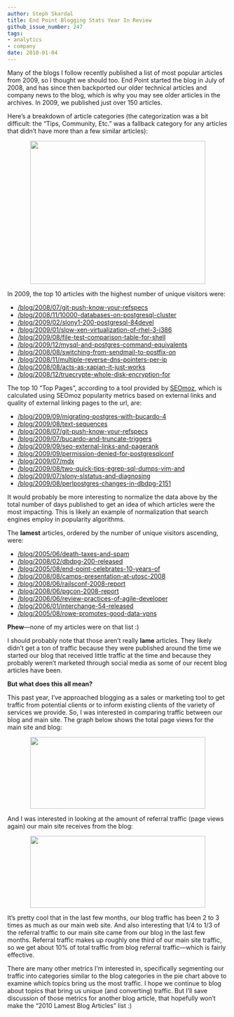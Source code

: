 ```yaml
---
author: Steph Skardal
title: End Point Blogging Stats Year In Review
github_issue_number: 247
tags:
- analytics
- company
date: 2010-01-04
---
```


Many of the blogs I follow recently published a list of most popular articles from 2009, so I thought we should too. End Point started the blog in July of 2008, and has since then backported our older technical articles and company news to the blog, which is why you may see older articles in the archives. In 2009, we published just over 150 articles.

Here’s a breakdown of article categories (the categorization was a bit difficult: the “Tips, Community, Etc.” was a fallback category for any articles that didn’t have more than a few similar articles):

<a href="https://3.bp.blogspot.com/_wWmWqyCEKEs/S0KCwEai_3I/AAAAAAAAC-g/VLa-3Z2TY6c/s1600-h/categorize.png" onblur="try {parent.deselectBloggerImageGracefully();} catch(e) {}"><img alt="" border="0" id="BLOGGER_PHOTO_ID_5423040663637917554" src="/blog/2010/01/2009-end-point-blogging/image-0.png" style="margin: 0px auto 10px; display: block; text-align: center; cursor: pointer; width: 400px; height: 327px;"/></a>

In 2009, the top 10 articles with the highest number of unique visitors were:

- [/blog/2008/07/git-push-know-your-refspecs](/blog/2008/07/git-push-know-your-refspecs)
- [/blog/2008/11/10000-databases-on-postgresql-cluster](/blog/2008/11/10000-databases-on-postgresql-cluster)
- [/blog/2009/02/slony1-200-postgresql-84devel](/blog/2009/02/slony1-200-postgresql-84devel)
- [/blog/2009/01/slow-xen-virtualization-of-rhel-3-i386](/blog/2009/01/slow-xen-virtualization-of-rhel-3-i386)
- [/blog/2009/08/file-test-comparison-table-for-shell](/blog/2009/08/file-test-comparison-table-for-shell)
- [/blog/2009/12/mysql-and-postgres-command-equivalents](/blog/2009/12/mysql-and-postgres-command-equivalents)
- [/blog/2008/08/switching-from-sendmail-to-postfix-on](/blog/2008/08/switching-from-sendmail-to-postfix-on)
- [/blog/2008/11/multiple-reverse-dns-pointers-per-ip](/blog/2008/11/multiple-reverse-dns-pointers-per-ip)
- [/blog/2008/08/acts-as-xapian-it-just-works](/blog/2008/08/acts-as-xapian-it-just-works)
- [/blog/2008/12/truecrypte-whole-disk-encryption-for](/blog/2008/12/truecrypte-whole-disk-encryption-for)

The top 10 “Top Pages”, according to a tool provided by [SEOmoz](https://moz.com/), which is calculated using SEOmoz popularity metrics based on external links and quality of external linking pages to the url, are:

- [/blog/2009/09/migrating-postgres-with-bucardo-4](/blog/2009/09/migrating-postgres-with-bucardo-4)
- [/blog/2009/08/text-sequences](/blog/2009/08/text-sequences)
- [/blog/2008/07/git-push-know-your-refspecs](/blog/2008/07/git-push-know-your-refspecs)
- [/blog/2009/07/bucardo-and-truncate-triggers](/blog/2009/07/bucardo-and-truncate-triggers)
- [/blog/2009/09/seo-external-links-and-pagerank](/blog/2009/09/seo-external-links-and-pagerank)
- [/blog/2009/09/permission-denied-for-postgresqlconf](/blog/2009/09/permission-denied-for-postgresqlconf)
- [/blog/2009/07/mdx](/blog/2009/07/mdx)
- [/blog/2009/08/two-quick-tips-egrep-sql-dumps-vim-and](/blog/2009/08/two-quick-tips-egrep-sql-dumps-vim-and)
- [/blog/2009/07/slony-slstatus-and-diagnosing](/blog/2009/07/slony-slstatus-and-diagnosing)
- [/blog/2009/08/perlpostgres-changes-in-dbdpg-2151](/blog/2009/08/perlpostgres-changes-in-dbdpg-2151)

It would probably be more interesting to normalize the data above by the total number of days published to get an idea of which articles were the most impacting. This is likely an example of normalization that search engines employ in popularity algorithms.

The **lamest** articles, ordered by the number of unique visitors ascending, were:

- [/blog/2005/06/death-taxes-and-spam](/blog/2005/06/death-taxes-and-spam)
- [/blog/2008/02/dbdpg-200-released](/blog/2008/02/dbdpg-200-released)
- [/blog/2005/08/end-point-celebrates-10-years-of](/blog/2005/08/end-point-celebrates-10-years-of)
- [/blog/2008/08/camps-presentation-at-utosc-2008](/blog/2008/08/camps-presentation-at-utosc-2008)
- [/blog/2008/06/railsconf-2008-report](/blog/2008/06/railsconf-2008-report)
- [/blog/2008/06/pgcon-2008-report](/blog/2008/06/pgcon-2008-report)
- [/blog/2006/06/review-practices-of-agile-developer](/blog/2006/06/review-practices-of-agile-developer)
- [/blog/2006/01/interchange-54-released](/blog/2006/01/interchange-54-released)
- [/blog/2005/08/rowe-promotes-good-data-vpns](/blog/2005/08/rowe-promotes-good-data-vpns)

**Phew**—​none of my articles were on that list :)

I should probably note that those aren’t really **lame** articles. They likely didn’t get a ton of traffic because they were published around the time we started our blog that received little traffic at the time and because they probably weren’t marketed through social media as some of our recent blog articles have been.

**But what does this all mean?**

This past year, I’ve approached blogging as a sales or marketing tool to get traffic from potential clients or to inform existing clients of the variety of services we provide. So, I was interested in comparing traffic between our blog and main site. The graph below shows the total page views for the main site and blog:

<a href="https://2.bp.blogspot.com/_wWmWqyCEKEs/S0KCwn6r3CI/AAAAAAAAC-w/6DyFOwSt9iQ/s1600-h/traffic_comparison.png" onblur="try {parent.deselectBloggerImageGracefully();} catch(e) {}"><img alt="" border="0" id="BLOGGER_PHOTO_ID_5423040673167957026" src="/blog/2010/01/2009-end-point-blogging/image-0.png" style="margin: 0px auto 10px; display: block; text-align: center; cursor: pointer; width: 400px; height: 164px;"/></a>

And I was interested in looking at the amount of referral traffic (page views again) our main site receives from the blog:

<a href="http://3.bp.blogspot.com/_wWmWqyCEKEs/S0KCwf5ZqQI/AAAAAAAAC-o/7Fh1WtNpCWU/s1600-h/referral_comparison.png" onblur="try {parent.deselectBloggerImageGracefully();} catch(e) {}"><img alt="" border="0" id="BLOGGER_PHOTO_ID_5423040671015086338" src="/blog/2010/01/2009-end-point-blogging/image-0.png" style="margin: 0px auto 10px; display: block; text-align: center; cursor: pointer; width: 400px; height: 164px;"/></a>

It’s pretty cool that in the last few months, our blog traffic has been 2 to 3 times as much as our main web site. And also interesting that 1/4 to 1/3 of the referral traffic to our main site came from our blog in the last few months. Referral traffic makes up roughly one third of our main site traffic, so we get about 10% of total traffic from blog referral traffic—​which is fairly effective.

There are many other metrics I’m interested in, specifically segmenting our traffic into categories similar to the blog categories in the pie chart above to examine which topics bring us the most traffic. I hope we continue to blog about topics that bring us unique (and converting) traffic. But I’ll save discussion of those metrics for another blog article, that hopefully won’t make the “2010 Lamest Blog Articles” list :)

